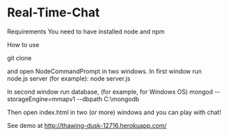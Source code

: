 # Real-Time-Chat

Requirements
You need to have installed node and npm

How to use

git clone

and open NodeCommandPrompt in two windows.
In first window run node.js server (for example):
node server.js

In second window run database,  (for example, for Windows OS)
mongod --storageEngine=mmapv1 --dbpath C:\mongodb

Then open index.html in two (or more) windows and you can play with chat!

See demo at http://thawing-dusk-12716.herokuapp.com/
